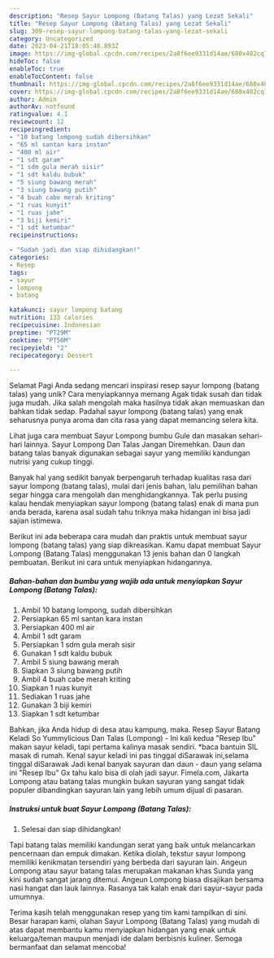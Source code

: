 ```yaml
---
description: "Resep Sayur Lompong (Batang Talas) yang Lezat Sekali"
title: "Resep Sayur Lompong (Batang Talas) yang Lezat Sekali"
slug: 309-resep-sayur-lompong-batang-talas-yang-lezat-sekali
category: Uncategorized
date: 2023-04-21T18:05:48.893Z
image: https://img-global.cpcdn.com/recipes/2a8f6ee9331d14ae/680x482cq70/sayur-lompong-batang-talas-foto-resep-utama.jpg
hideToc: false
enableToc: true
enableTocContent: false
thumbnail: https://img-global.cpcdn.com/recipes/2a8f6ee9331d14ae/680x482cq70/sayur-lompong-batang-talas-foto-resep-utama.jpg
cover: https://img-global.cpcdn.com/recipes/2a8f6ee9331d14ae/680x482cq70/sayur-lompong-batang-talas-foto-resep-utama.jpg
author: Admin
authorAv: notfound
ratingvalue: 4.1
reviewcount: 12
recipeingredient:
- "10 batang lompong sudah dibersihkan"
- "65 ml santan kara instan"
- "400 ml air"
- "1 sdt garam"
- "1 sdm gula merah sisir"
- "1 sdt kaldu bubuk"
- "5 siung bawang merah"
- "3 siung bawang putih"
- "4 buah cabe merah kriting"
- "1 ruas kunyit"
- "1 ruas jahe"
- "3 biji kemiri"
- "1 sdt ketumbar"
recipeinstructions:

- "Sudah jadi dan siap dihidangkan!"
categories:
- Resep
tags:
- sayur
- lompong
- batang

katakunci: sayur lompong batang 
nutrition: 133 calories
recipecuisine: Indonesian
preptime: "PT29M"
cooktime: "PT50M"
recipeyield: "2"
recipecategory: Dessert

---
```



Selamat Pagi Anda sedang mencari inspirasi resep sayur lompong (batang talas) yang unik? Cara menyiapkannya memang Agak tidak susah dan tidak juga mudah. Jika salah mengolah maka hasilnya tidak akan memuaskan dan bahkan tidak sedap. Padahal sayur lompong (batang talas) yang enak seharusnya punya aroma dan cita rasa yang dapat memancing selera kita.


Lihat juga cara membuat Sayur Lompong bumbu Gule dan masakan sehari-hari lainnya. Sayur Lompong Dan Talas Jangan Diremehkan. Daun dan batang talas banyak digunakan sebagai sayur yang memiliki kandungan nutrisi yang cukup tinggi.

Banyak hal yang sedikit banyak berpengaruh terhadap kualitas rasa dari sayur lompong (batang talas), mulai dari jenis bahan, lalu pemilihan bahan segar hingga cara mengolah dan menghidangkannya. Tak perlu pusing kalau hendak menyiapkan sayur lompong (batang talas) enak di mana pun anda berada, karena asal sudah tahu triknya maka hidangan ini bisa jadi sajian istimewa.


Berikut ini ada beberapa cara mudah dan praktis untuk membuat sayur lompong (batang talas) yang siap dikreasikan. Kamu dapat membuat Sayur Lompong (Batang Talas) menggunakan 13 jenis bahan dan 0 langkah pembuatan. Berikut ini cara untuk menyiapkan hidangannya.

<!--inarticleads1-->

##### Bahan-bahan dan bumbu yang wajib ada untuk menyiapkan Sayur Lompong (Batang Talas):

1. Ambil 10 batang lompong, sudah dibersihkan
1. Persiapkan 65 ml santan kara instan
1. Persiapkan 400 ml air
1. Ambil 1 sdt garam
1. Persiapkan 1 sdm gula merah sisir
1. Gunakan 1 sdt kaldu bubuk
1. Ambil 5 siung bawang merah
1. Siapkan 3 siung bawang putih
1. Ambil 4 buah cabe merah kriting
1. Siapkan 1 ruas kunyit
1. Sediakan 1 ruas jahe
1. Gunakan 3 biji kemiri
1. Siapkan 1 sdt ketumbar


Bahkan, jika Anda hidup di desa atau kampung, maka. Resep Sayur Batang Keladi So Yummylicious Dan Talas (Lompong) - Ini kali kedua &#34;Resep Ibu&#34; makan sayur keladi, tapi pertama kalinya masak sendiri. *baca bantuin SIL masak di rumah. Kenal sayur keladi ini pas tinggal diSarawak ini,selama tinggal diSarawak Jadi kenal banyak sayuran dan daun - daun yang selama ini &#34;Resep Ibu&#34; Gx tahu kalo bisa di olah jadi sayur. Fimela.com, Jakarta Lompong atau batang talas mungkin bukan sayuran yang sangat tidak populer dibandingkan sayuran lain yang lebih umum dijual di pasaran. 

<!--inarticleads2-->

##### Instruksi untuk buat Sayur Lompong (Batang Talas):


1. Selesai dan siap dihidangkan!

Tapi batang talas memiliki kandungan serat yang baik untuk melancarkan pencernaan dan empuk dimakan. Ketika diolah, tekstur sayur lompong memiliki kenikmatan tersendiri yang berbeda dari sayuran lain. Angeun Lompong atau sayur batang talas merupakan makanan khas Sunda yang kini sudah sangat jarang ditemui. Angeun Lompong biasa disajikan bersama nasi hangat dan lauk lainnya. Rasanya tak kalah enak dari sayur-sayur pada umumnya. 

Terima kasih telah menggunakan resep yang tim kami tampilkan di sini. Besar harapan kami, olahan Sayur Lompong (Batang Talas) yang mudah di atas dapat membantu kamu menyiapkan hidangan yang enak untuk keluarga/teman maupun menjadi ide dalam berbisnis kuliner. Semoga bermanfaat dan selamat mencoba!
